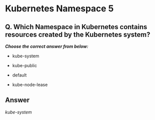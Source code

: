 # Kubernetes Namespace 5

## Q. Which Namespace in Kubernetes contains resources created by the Kubernetes system?

***Choose the correct answer from below:***

  - kube-system

  - kube-public

  - default

  - kube-node-lease

## Answer
*kube-system*
